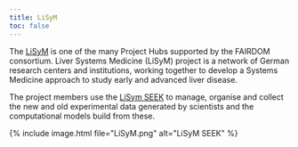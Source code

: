 ```yaml
---
title: LiSyM
toc: false
---
```


The [LiSyM](https://seek.lisym.org) is one of the many Project Hubs supported by the FAIRDOM consortium. Liver Systems Medicine (LiSyM) project is a network of German research centers and institutions, working together to develop a Systems Medicine approach to study early and advanced liver disease. 

The project members use the [LiSym SEEK](https://seek.lisym.org) to manage, organise and collect the new and old experimental data generated by scientists and the computational models build from these. 

{% include image.html file="LiSyM.png" alt="LiSyM SEEK" %}
